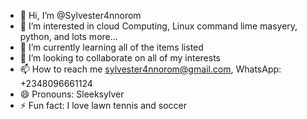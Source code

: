 - 👋 Hi, I’m @Sylvester4nnorom
- 👀 I’m interested in cloud Computing, Linux command lime masyery, python, and lots more...
- 🌱 I’m currently learning all of the items listed
- 💞️ I’m looking to collaborate on all of my interests 
- 📫 How to reach me sylvester4nnorom@gmail.com, WhatsApp: +2348096661124
- 😄 Pronouns: Sleeksylver
- ⚡ Fun fact: I love lawn tennis and soccer 

<!---
Sylvester4nnorom/Sylvester4nnorom is a ✨ special ✨ repository because its `README.md` (this file) appears on your GitHub profile.
You can click the Preview link to take a look at your changes.
--->
